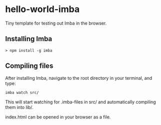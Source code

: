 # hello-world-imba

Tiny template for testing out Imba in the browser.

## Installing Imba

    > npm install -g imba

## Compiling files

After installing Imba, navigate to the root directory in your terminal, and type:

    imba watch src/

This will start watching for .imba-files in src/ and automatically compiling them into lib/.

index.html can be opened in your browser as a file.